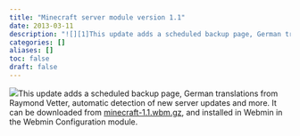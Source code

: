 ```yaml
---
title: "Minecraft server module version 1.1"
date: 2013-03-11
description: "![][1]This update adds a scheduled backup page, German translations from Raymond Vetter,..."
categories: []
aliases: []
toc: false
draft: false
---
```

![][1]This update adds a scheduled backup page, German translations from Raymond Vetter, automatic detection of new server updates and more. It can be downloaded from [minecraft-1.1.wbm.gz][2], and installed in Webmin in the Webmin Configuration module.

  [1]: images/minecraft.gif
  [2]: /download/modules/minecraft-1.1.wbm.gz
